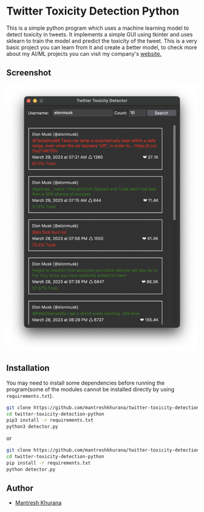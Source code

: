 # Twitter Toxicity Detection Python

This is a simple python program which uses a machine learning model to detect toxicity in tweets. It implements a simple GUI using tkinter and uses sklearn to train the model and predict the toxicity of the tweet. This is a very basic project you can learn from it and create a better model, to check more about my AI/ML projects you can visit my company's [website.](https://www.spyxpo.com/)

## Screenshot

![App Screenshot](./screenshots/screenshot-1.png)

## Installation

You may need to install some dependencies before running the program(some of the modules cannot be installed directly by using `requirements.txt`).

```bash
git clone https://github.com/mantreshkhurana/twitter-toxicity-detection-python.git
cd twitter-toxicity-detection-python
pip3 install -r requirements.txt
python3 detector.py
```

or

```bash
git clone https://github.com/mantreshkhurana/twitter-toxicity-detection-python.git
cd twitter-toxicity-detection-python
pip install -r requirements.txt
python detector.py
```

## Author

- [Mantresh Khurana](https://github.com/mantreshkhurana)
